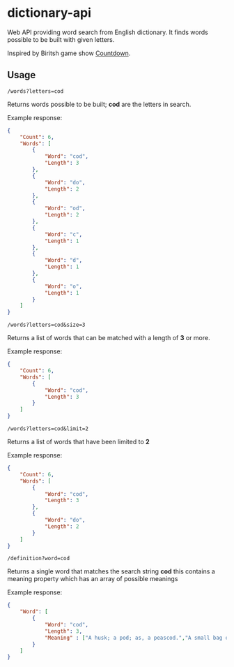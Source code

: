 # dictionary-api

Web API providing word search from English dictionary. It finds words possible to be built with given letters.

Inspired by Biritsh game show [Countdown](https://en.wikipedia.org/wiki/Countdown_(game_show)).

## Usage

`/words?letters=cod`

Returns words possible to be built; **cod** are the letters in search.

Example response: 

```json
{
	"Count": 6,
	"Words": [
		{
			"Word": "cod",
			"Length": 3
		}, 
		{
			"Word": "do",
			"Length": 2
		}, 
		{
			"Word": "od",
			"Length": 2
		}, 
		{
			"Word": "c",
			"Length": 1
		}, 
		{
			"Word": "d",
			"Length": 1
		}, 
		{
			"Word": "o",
			"Length": 1
		}
	]
}
```

`/words?letters=cod&size=3`

Returns a list of words that can be matched with a length of **3** or more.

Example response: 

```json
{
	"Count": 6,
	"Words": [
		{
			"Word": "cod",
			"Length": 3
		}
	]
}
```

`/words?letters=cod&limit=2`

Returns a list of words that have been limited to **2**

Example response: 

```json
{
	"Count": 6,
	"Words": [
		{
			"Word": "cod",
			"Length": 3
		},
		{
			"Word": "do",
			"Length": 2
		}
	]
}
```

`/definition?word=cod`

Returns a single word that matches the search string **cod** this contains a meaning property which has an array of possible meanings

Example response: 

```json
{
	"Word": [
		{
			"Word": "cod",
			"Length": 3,
			"Meaning" : ["A husk; a pod; as, a peascod.","A small bag or pouch.","The scrotum.","A pillow or cushion.","An important edible fish (Gadus morrhua), taken in immense numbers on the northern coasts of Europe and America. It is especially abundant and large on the Grand Bank of Newfoundland. It is salted and dried in large quantities."]
		}
	]
}
```